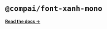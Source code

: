 # `@compai/font-xanh-mono`

[**Read the docs &rarr;**](https://components.ai/docs/typefaces/xanh-mono)
